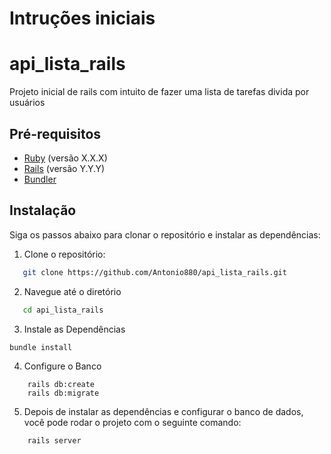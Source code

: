 # Intruções iniciais


# api_lista_rails
Projeto inicial de rails com intuito de fazer uma lista de tarefas divida por usuários

## Pré-requisitos

- [Ruby](https://www.ruby-lang.org/en/) (versão X.X.X)
- [Rails](https://rubyonrails.org/) (versão Y.Y.Y)
- [Bundler](https://bundler.io/)

## Instalação

Siga os passos abaixo para clonar o repositório e instalar as dependências:

1. Clone o repositório:
   
```bash
   git clone https://github.com/Antonio880/api_lista_rails.git
````
2. Navegue até o diretório
```bash
   cd api_lista_rails
````
3. Instale as Dependências
````
bundle install
````
4. Configure o Banco
````
    rails db:create
    rails db:migrate
````
5. Depois de instalar as dependências e configurar o banco de dados, você pode rodar o projeto com o seguinte comando:
````
  	rails server
````
